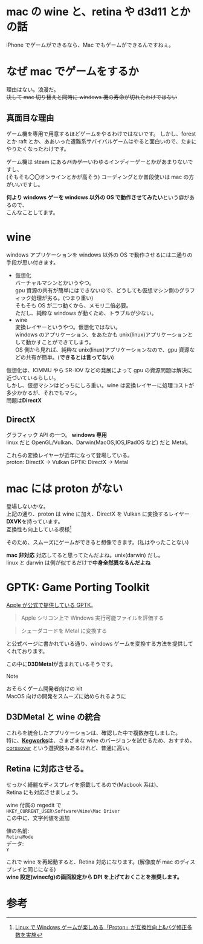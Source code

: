 # mac の wine と、retina や d3d11 とかの話

iPhone でゲームができるなら、Mac でもゲームができるんですねぇ。

# なぜ mac でゲームをするか

理由はない。浪漫だ。  
~~決して mac 切り替えと同時に windows 機の寿命が切れたわけではない~~

## 真面目な理由

ゲーム機を専用で用意するほどゲームをやるわけではないです。
しかし、forest とか raft とか、ああいった遭難系サバイバルゲームはやると面白いので、たまにやりたくなったわけです。

ゲーム機は steam にある~~バカゲー~~いわゆるインディーゲーとかがあまりないですし、  
(そもそも〇〇オンラインとかが高そう)
コーディングとか普段使いは mac の方がいいですし。

**何より windows ゲーを windows 以外の OS で動作させてみたい**という癖があるので、  
こんなことしてます。

# wine

windows アプリケーションを windows 以外の OS で動作させるには二通りの手段が思い付きます。

- 仮想化  
  バーチャルマシンとかいうやつ。  
  gpu 資源の共有が簡単にはできないので、どうしても仮想マシン側のグラフィック処理が劣る。(つまり重い)  
  そもそも OS が二つ動くから、メモリ二倍必要。  
  ただし、純粋な windows が動くため、トラブルが少ない。
- wine  
  変換レイヤーというやつ。仮想化ではない。  
  windows のアプリケーション、をあたかも unix(linux)アプリケーションとして動かすことができてしまう。  
  OS 側から見れば、純粋な unix(linux)アプリケーションなので、gpu 資源などの共有が簡単。(**できるとは言ってない**)

仮想化は、IOMMU やら SR-IOV などの発展によって gpu の資源問題は解決に近づいているらしい。  
しかし、仮想マシンはどっちにしろ重い。wine は変換レイヤーに処理コストが多少かかるが、それでもマシ。  
問題は**DirectX**

## DirectX

グラフィック API の一つ。 **windows 専用**  
linux だと OpenGL/Vulkan、Darwin(MacOS,IOS,IPadOS など) だと Metal。

これらの変換レイヤーが近年になって登場している。  
proton: DirectX -> Vulkan
GPTK: DirectX -> Metal

# mac には proton がない

登場しないかな。  
上記の通り、proton は wine に加え、DirectX を Vulkan に変換するレイヤー**DXVK**を持っています。  
互換性も向上している模様[^pcw1]

そのため、スムーズにゲームができると想像できます。(私はやったことない)

**mac 非対応**
対応してると思ってたんだよね。unix(darwin) だし。  
linux と darwin は側が似てるだけで**中身全然異なるんだよね**

# GPTK: Game Porting Toolkit

[Apple が公式で提供している GPTK](https://developer.apple.com/jp/games/game-porting-toolkit/)。

> Apple シリコン上で Windows 実行可能ファイルを評価する

> シェーダコードを Metal に変換する

と公式ページに書かれている通り、windows ゲームを変換する方法を提供してくれております。

この中に**D3DMetal**が含まれているそうです。

> [!NOTE]
> おそらくゲーム開発者向けの kit  
> MacOS 向けの開発をスムーズに始められるように

## D3DMetal と wine の統合

これらを統合したアプリケーションは、確認した中で複数存在しました。  
特に、[**Kegworks**](https://github.com/Kegworks-App/Kegworks)は、さまざまな wine のバージョンを試せるため、おすすめ。  
[corssover](https://www.codeweavers.com) という選択肢もあるけれど、普通に高い。

## Retina に対応させる。

せっかく綺麗なディスプレイを搭載してるので(Macbook 系は)、  
Retina にも対応させましょう。

wine 付属の regedit で  
`HKEY_CURRENT_USER\Software\Wine\Mac Driver`  
この中に、文字列値を追加

値の名前:  
`RetinaMode`  
データ:  
`Y`

これで wine を再起動すると、Retina 対応になります。(解像度が mac のディスプレイと同じになる)  
**wine 設定(winecfg)の画面設定から DPI を上げておくことを推奨します。**

# 参考

[^pcw1]: [Linux で Windows ゲームが楽しめる「Proton」が互換性向上&バグ修正多数を実施](https://pc.watch.impress.co.jp/docs/news/2011601.html)
